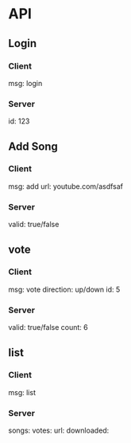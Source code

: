 # API

## Login

### Client
msg: login

### Server
id: 123

## Add Song
### Client
msg: add
url: youtube.com/asdfsaf

### Server
valid: true/false

## vote
### Client
msg: vote
direction: up/down
id: 5

### Server 
valid: true/false
count: 6

## list
### Client
msg: list

### Server
songs: 
    votes:
    url:
    downloaded:
